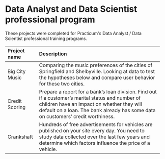 # Data Analyst and Data Scientist professional program


These projects were completed for Practicum's Data Analyst / Data Scientist professional training programs.

| Project name | Description |
| :---------------------- | :---------------------- |
| Big City Music | Comparing the music preferences of the cities of Springfield and Shelbyville. Looking at data to test the hypotheses below and compare user behavior for these two cities.| 
| Credit Scoring | Prepare a report for a bank’s loan division. Find out if a customer’s marital status and number of children have an impact on whether they will default on a loan. The bank already has some data on customers’ credit worthiness.| 
| Crankshaft | Hundreds of free advertisements for vehicles are published on your site every day. You need to study data collected over the last few years and determine which factors influence the price of a vehicle.
